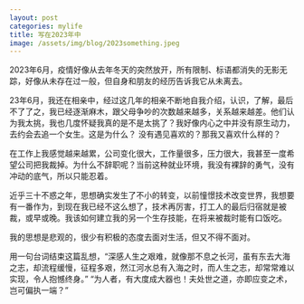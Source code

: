 ```yaml
---
layout: post
categories: mylife
title: 写在2023年中
image: /assets/img/blog/2023something.jpeg
---
```

2023年6月，疫情好像从去年冬天的突然放开，所有限制、标语都消失的无影无踪，好像从未存在过一般，但自身和朋友的经历告诉我它从未离去。

23年6月，我还在相亲中，经过这几年的相亲不断地自我介绍，认识，了解，最后不了了之，我已经逐渐麻木，跟父母争吵的次数越来越多，关系越来越差。他们认为我太挑，我也几度怀疑我真的是不是太挑了？我好像内心之中并没有原生动力，去约会去追一个女生。这是为什么？
没有遇见喜欢的？那我又喜欢什么样的？

在工作上我感觉越来越累，公司变化很大，工作量很多，压力很大，我甚至一度希望公司把我裁掉。为什么不辞职呢？当前这种就业环境，我没有裸辞的勇气，没有冲动的底气，所以只能忍着。

近乎三十不惑之年，思想确实发生了不小的转变，以前憧憬技术改变世界，我想要有一番作为，到现在我已经不这么想了，技术再厉害，打工人的最后归宿就是被裁，或早或晚。我该如何建立我的另一个生存技能，在将来被裁时能有口饭吃。

我的思想是悲观的，很少有积极的态度去面对生活，但又不得不面对。

用一句台词结束这篇乱想，“深感人生之艰难，就像那不息之长河，虽有东去大海之志，却流程缓慢，征程多艰，然江河水总有入海之时，而人生之志，却常常难以实现，令人抱憾终身。”  “为人者，有大度成大器也！夫处世之道，亦即应变之术，岂可偏执一端？”